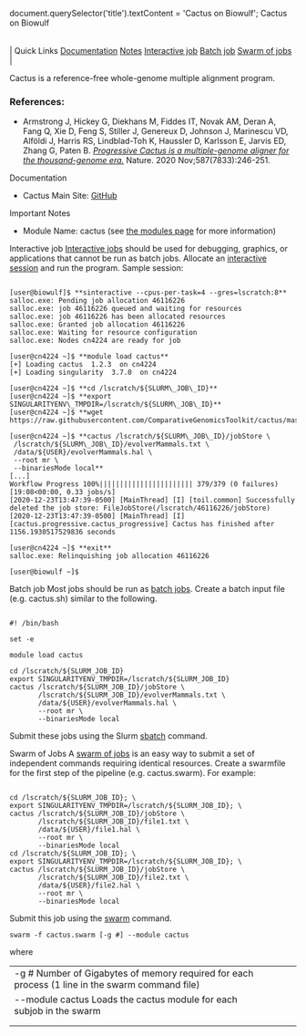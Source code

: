 

document.querySelector('title').textContent = 'Cactus on Biowulf';
Cactus on Biowulf


|  |
| --- |
| 
Quick Links
[Documentation](#doc)
[Notes](#notes)
[Interactive job](#int) 
[Batch job](#sbatch) 
[Swarm of jobs](#swarm) 
 |


 Cactus is a reference-free whole-genome multiple alignment program.



### References:


* Armstrong J, Hickey G, Diekhans M, Fiddes IT, Novak AM, Deran A, Fang Q, Xie D, Feng S, Stiller J, Genereux D, Johnson J, Marinescu VD, Alföldi J, Harris RS, Lindblad-Toh K, Haussler D, Karlsson E, Jarvis ED, Zhang G, Paten B.
*[Progressive Cactus is a multiple-genome aligner for the thousand-genome era.](https://pubmed.ncbi.nlm.nih.gov/33177663/)*  Nature. 2020 Nov;587(7833):246-251.


Documentation
* Cactus Main Site: [GitHub](https://github.com/ComparativeGenomicsToolkit/cactus)


Important Notes
* Module Name: cactus (see [the modules page](/apps/modules.html) for more information)



Interactive job
[Interactive jobs](/docs/userguide.html#int) should be used for debugging, graphics, or applications that cannot be run as batch jobs.
Allocate an [interactive session](/docs/userguide.html#int) and run the program. Sample session:



```

[user@biowulf]$ **sinteractive --cpus-per-task=4 --gres=lscratch:8**
salloc.exe: Pending job allocation 46116226
salloc.exe: job 46116226 queued and waiting for resources
salloc.exe: job 46116226 has been allocated resources
salloc.exe: Granted job allocation 46116226
salloc.exe: Waiting for resource configuration
salloc.exe: Nodes cn4224 are ready for job

[user@cn4224 ~]$ **module load cactus**
[+] Loading cactus  1.2.3  on cn4224 
[+] Loading singularity  3.7.0  on cn4224

[user@cn4224 ~]$ **cd /lscratch/${SLURM\_JOB\_ID}**
[user@cn4224 ~]$ **export SINGULARITYENV\_TMPDIR=/lscratch/${SLURM\_JOB\_ID}**
[user@cn4224 ~]$ **wget https://raw.githubusercontent.com/ComparativeGenomicsToolkit/cactus/master/examples/evolverMammals.txt**

[user@cn4224 ~]$ **cactus /lscratch/${SLURM\_JOB\_ID}/jobStore \
 /lscratch/${SLURM\_JOB\_ID}/evolverMammals.txt \
 /data/${USER}/evolverMammals.hal \
 --root mr \
 --binariesMode local**
[...]
Workflow Progress 100%||||||||||||||||||||||| 379/379 (0 failures) [19:08<00:00, 0.33 jobs/s]
[2020-12-23T13:47:39-0500] [MainThread] [I] [toil.common] Successfully deleted the job store: FileJobStore(/lscratch/46116226/jobStore)
[2020-12-23T13:47:39-0500] [MainThread] [I] [cactus.progressive.cactus_progressive] Cactus has finished after 1156.1930517529836 seconds

[user@cn4224 ~]$ **exit**
salloc.exe: Relinquishing job allocation 46116226

[user@biowulf ~]$

```


Batch job
Most jobs should be run as [batch jobs](/docs/userguide.html#submit).
Create a batch input file (e.g. cactus.sh) similar to the following.



```

#! /bin/bash

set -e

module load cactus

cd /lscratch/${SLURM_JOB_ID}
export SINGULARITYENV_TMPDIR=/lscratch/${SLURM_JOB_ID}
cactus /lscratch/${SLURM_JOB_ID}/jobStore \
       /lscratch/${SLURM_JOB_ID}/evolverMammals.txt \
       /data/${USER}/evolverMammals.hal \
       --root mr \
       --binariesMode local

```

Submit these jobs using the Slurm [sbatch](/docs/userguide.html) command.


Swarm of Jobs 
A [swarm of jobs](/apps/swarm.html) is an easy way to submit a set of independent commands requiring identical resources.
Create a swarmfile for the first step of the pipeline (e.g. cactus.swarm). For example:



```

cd /lscratch/${SLURM_JOB_ID}; \
export SINGULARITYENV_TMPDIR=/lscratch/${SLURM_JOB_ID}; \
cactus /lscratch/${SLURM_JOB_ID}/jobStore \
       /lscratch/${SLURM_JOB_ID}/file1.txt \
       /data/${USER}/file1.hal \
       --root mr \
       --binariesMode local
cd /lscratch/${SLURM_JOB_ID}; \
export SINGULARITYENV_TMPDIR=/lscratch/${SLURM_JOB_ID}; \
cactus /lscratch/${SLURM_JOB_ID}/jobStore \
       /lscratch/${SLURM_JOB_ID}/file2.txt \
       /data/${USER}/file2.hal \
       --root mr \
       --binariesMode local

```

Submit this job using the [swarm](/apps/swarm.html) command.



```
swarm -f cactus.swarm [-g #] --module cactus
```

where


|  |  |  |  |
| --- | --- | --- | --- |
| -g #  Number of Gigabytes of memory required for each process (1 line in the swarm command file)
 | --module cactus  Loads the cactus module for each subjob in the swarm
 | |
 | |








